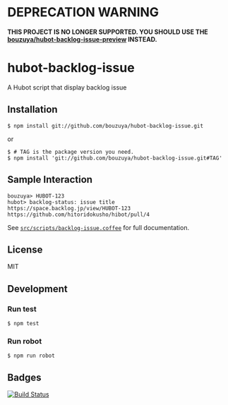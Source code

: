 # DEPRECATION WARNING

**THIS PROJECT IS NO LONGER SUPPORTED. YOU SHOULD USE THE [bouzuya/hubot-backlog-issue-preview](https://github.com/bouzuya/hubot-backlog-issue-preview) INSTEAD.**

# hubot-backlog-issue

A Hubot script that display backlog issue

## Installation

    $ npm install git://github.com/bouzuya/hubot-backlog-issue.git

or

    $ # TAG is the package version you need.
    $ npm install 'git://github.com/bouzuya/hubot-backlog-issue.git#TAG'

## Sample Interaction

    bouzuya> HUBOT-123
    hubot> backlog-status: issue title
    https://space.backlog.jp/view/HUBOT-123
    https://github.com/hitoridokusho/hibot/pull/4

See [`src/scripts/backlog-issue.coffee`][script] for full documentation.

## License

MIT

## Development

### Run test

    $ npm test

### Run robot

    $ npm run robot


## Badges

[![Build Status][travis-status]][travis]

[script]: src/scripts/backlog-issue.coffee
[travis]: https://travis-ci.org/bouzuya/hubot-backlog-issue
[travis-status]: https://travis-ci.org/bouzuya/hubot-backlog-issue.svg?branch=master
